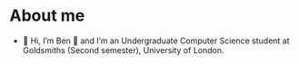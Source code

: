 # About me

- 👋 Hi, I’m Ben &#x1F98A;
and I’m an Undergraduate Computer Science student at Goldsmiths (Second semester), University of London.
